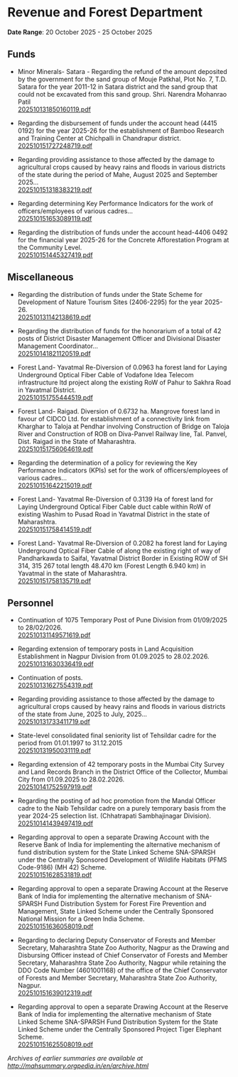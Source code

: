 # Revenue and Forest Department

**Date Range**: 20 October 2025 - 25 October 2025


## Funds
- Minor Minerals- Satara - Regarding the refund of the amount deposited by the government for the sand group of Mouje Patkhal, Plot No. 7, T.D. Satara for the year 2011-12 in Satara district and the sand group that could not be excavated from this sand group. Shri. Narendra Mohanrao Patil\
  [202510131850160119.pdf](https://gr.maharashtra.gov.in/Site/Upload/Government%20Resolutions/English/202510131850160119.pdf)

- Regarding the disbursement of funds under the account head (4415 0192) for the year 2025-26 for the establishment of Bamboo Research and Training Center at Chichpalli in Chandrapur district.\
  [202510151727248719.pdf](https://gr.maharashtra.gov.in/Site/Upload/Government%20Resolutions/English/202510151727248719.pdf)

- Regarding providing assistance to those affected by the damage to agricultural crops caused by heavy rains and floods in various districts of the state during the period of Mahe, August 2025 and September 2025...\
  [202510151318383219.pdf](https://gr.maharashtra.gov.in/Site/Upload/Government%20Resolutions/English/202510151318383219.pdf)

- Regarding determining Key Performance Indicators for the work of officers/employees of various cadres...\
  [202510151653089119.pdf](https://gr.maharashtra.gov.in/Site/Upload/Government%20Resolutions/English/202510151653089119.pdf)

- Regarding the distribution of funds under the account head-4406 0492 for the financial year 2025-26 for the Concrete Afforestation Program at the Community Level.\
  [202510151445327419.pdf](https://gr.maharashtra.gov.in/Site/Upload/Government%20Resolutions/English/202510151445327419.pdf)

## Miscellaneous
- Regarding the distribution of funds under the State Scheme for Development of Nature Tourism Sites (2406-2295) for the year 2025-26.\
  [202510131142138619.pdf](https://gr.maharashtra.gov.in/Site/Upload/Government%20Resolutions/English/202510131142138619.pdf)

- Regarding the distribution of funds for the honorarium of a total of 42 posts of District Disaster Management Officer and Divisional Disaster Management Coordinator...\
  [202510141821120519.pdf](https://gr.maharashtra.gov.in/Site/Upload/Government%20Resolutions/English/202510141821120519.pdf)

- Forest Land- Yavatmal Re-Diversion of 0.0963 ha forest land for Laying Underground Optical Fiber Cable of Vodafone Idea Telecom infrastructure ltd project along the existing RoW of Pahur to Sakhra Road in Yavatmal District.\
  [202510151755444519.pdf](https://gr.maharashtra.gov.in/Site/Upload/Government%20Resolutions/English/202510151755444519.pdf)

- Forest Land- Raigad. Diversion of 0.6732 ha. Mangrove forest land in favour of CIDCO Ltd. for establishment of a connectivity link from Kharghar to Taloja at Pendhar involving Construction of Bridge on Taloja River and Construction of ROB on Diva-Panvel Railway line, Tal. Panvel, Dist. Raigad in the State of Maharashtra.\
  [202510151756064619.pdf](https://gr.maharashtra.gov.in/Site/Upload/Government%20Resolutions/English/202510151756064619.pdf)

- Regarding the determination of a policy for reviewing the Key Performance Indicators (KPIs) set for the work of officers/employees of various cadres...\
  [202510151642215019.pdf](https://gr.maharashtra.gov.in/Site/Upload/Government%20Resolutions/English/202510151642215019.pdf)

- Forest Land- Yavatmal Re-Diversion of 0.3139 Ha of forest land for Laying Underground Optical Fiber Cable duct  cable within RoW of existing Washim to Pusad Road in Yavatmal District in the state of Maharashtra.\
  [202510151758414519.pdf](https://gr.maharashtra.gov.in/Site/Upload/Government%20Resolutions/English/202510151758414519.pdf)

- Forest Land- Yavatmal Re-Diversion of 0.2082 ha forest land for Laying Underground Optical Fiber Cable of along the existing right of way of Pandharkawda to Saifal, Yavatmal District Border in Existing ROW of SH 314, 315  267 total length 48.470 km (Forest Length 6.940 km) in Yavatmal in the state of Maharashtra.\
  [202510151758135719.pdf](https://gr.maharashtra.gov.in/Site/Upload/Government%20Resolutions/English/202510151758135719.pdf)

## Personnel
- Continuation of 1075 Temporary Post of Pune Division from 01/09/2025  to 28/02/2026.\
  [202510131149571619.pdf](https://gr.maharashtra.gov.in/Site/Upload/Government%20Resolutions/English/202510131149571619.pdf)

- Regarding extension of temporary posts in Land Acquisition Establishment in Nagpur Division from 01.09.2025 to 28.02.2026.\
  [202510131630336419.pdf](https://gr.maharashtra.gov.in/Site/Upload/Government%20Resolutions/English/202510131630336419.pdf)

- Continuation of posts.\
  [202510131627554319.pdf](https://gr.maharashtra.gov.in/Site/Upload/Government%20Resolutions/English/202510131627554319.pdf)

- Regarding providing assistance to those affected by the damage to agricultural crops caused by heavy rains and floods in various districts of the state from June, 2025 to July, 2025...\
  [202510131733411719.pdf](https://gr.maharashtra.gov.in/Site/Upload/Government%20Resolutions/English/202510131733411719.pdf)

- State-level consolidated final seniority list of Tehsildar cadre for the period from 01.01.1997 to 31.12.2015\
  [202510131950031119.pdf](https://gr.maharashtra.gov.in/Site/Upload/Government%20Resolutions/English/202510131950031119.....pdf)

- Regarding extension of 42 temporary posts in the Mumbai City Survey and Land Records Branch in the District Office of the Collector, Mumbai City from 01.09.2025 to 28.02.2026.\
  [202510141752597919.pdf](https://gr.maharashtra.gov.in/Site/Upload/Government%20Resolutions/English/202510141752597919.pdf)

- Regarding the posting of ad hoc promotion from the Mandal Officer cadre to the Naib Tehsildar cadre on a purely temporary basis from the year 2024-25 selection list. (Chhatrapati Sambhajinagar Division).\
  [202510141439497419.pdf](https://gr.maharashtra.gov.in/Site/Upload/Government%20Resolutions/English/202510141439497419.pdf)

- Regarding approval to open a separate Drawing Account with the Reserve Bank of India for implementing the alternative mechanism of fund distribution system for the State Linked Scheme SNA-SPARSH under the Centrally Sponsored Development of Wildlife Habitats (PFMS Code-9186) (MH 42) Scheme.\
  [202510151628531819.pdf](https://gr.maharashtra.gov.in/Site/Upload/Government%20Resolutions/English/202510151628531819.pdf)

- Regarding approval to open a separate Drawing Account at the Reserve Bank of India for implementing the alternative mechanism of SNA-SPARSH Fund Distribution System for Forest Fire Prevention and Management, State Linked Scheme under the Centrally Sponsored National Mission for a Green India Scheme.\
  [202510151636058019.pdf](https://gr.maharashtra.gov.in/Site/Upload/Government%20Resolutions/English/202510151636058019.pdf)

- Regarding to declaring Deputy Conservator of Forests and Member Secretary, Maharashtra State Zoo Authority, Nagpur as the Drawing and Disbursing Officer instead of Chief Conservator of Forests and Member Secretary, Maharashtra State Zoo Authority, Nagpur while retaining the DDO Code Number (4601001168) of the office of the Chief Conservator of Forests and Member Secretary, Maharashtra State Zoo Authority, Nagpur.\
  [202510151639012319.pdf](https://gr.maharashtra.gov.in/Site/Upload/Government%20Resolutions/English/202510151639012319.pdf)

- Regarding approval to open a separate Drawing Account at the Reserve Bank of India for implementing the alternative mechanism of State Linked Scheme SNA-SPARSH Fund Distribution System for the State Linked Scheme under the Centrally Sponsored Project Tiger  Elephant Scheme.\
  [202510151625508019.pdf](https://gr.maharashtra.gov.in/Site/Upload/Government%20Resolutions/English/202510151625508019.pdf)


*Archives of earlier summaries are available at http://mahsummary.orgpedia.in/en/archive.html*